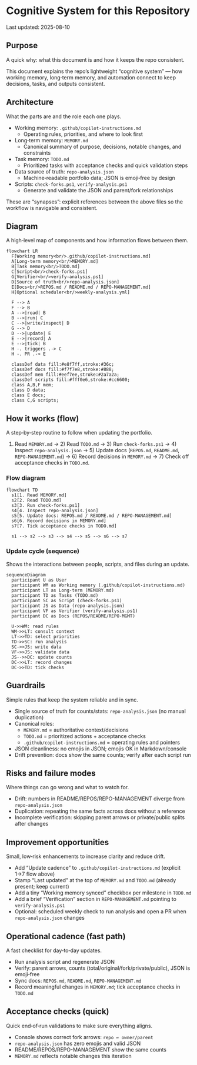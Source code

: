 # Cognitive System for this Repository

Last updated: 2025-08-10

## Purpose

A quick why: what this document is and how it keeps the repo consistent.

This document explains the repo’s lightweight “cognitive system” — how working memory, long‑term memory, and automation connect to keep decisions, tasks, and outputs consistent.

## Architecture

What the parts are and the role each one plays.

- Working memory: `.github/copilot-instructions.md`
  - Operating rules, priorities, and where to look first
- Long‑term memory: `MEMORY.md`
  - Canonical summary of purpose, decisions, notable changes, and constraints
- Task memory: `TODO.md`
  - Prioritized tasks with acceptance checks and quick validation steps
- Data source of truth: `repo-analysis.json`
  - Machine‑readable portfolio data; JSON is emoji‑free by design
- Scripts: `check-forks.ps1`, `verify-analysis.ps1`
  - Generate and validate the JSON and parent/fork relationships

These are “synapses”: explicit references between the above files so the workflow is navigable and consistent.

## Diagram

A high‑level map of components and how information flows between them.

```mermaid
flowchart LR
  F[Working memory<br/>.github/copilot-instructions.md]
  A[Long‑term memory<br/>MEMORY.md]
  B[Task memory<br/>TODO.md]
  C[Script<br/>check-forks.ps1]
  G[Verifier<br/>verify-analysis.ps1]
  D[Source of truth<br/>repo-analysis.json]
  E[Docs<br/>REPOS.md / README.md / REPO-MANAGEMENT.md]
  H[Optional scheduler<br/>weekly-analysis.yml]

  F --> A
  F --> B
  A -->|read| B
  B -->|run| C
  C -->|write/inspect| D
  G --> D
  D -->|update| E
  E -->|record| A
  E -->|tick| B
  H -. triggers .-> C
  H -. PR .-> E

  classDef data fill:#e8f7ff,stroke:#36c;
  classDef docs fill:#f7f7e8,stroke:#888;
  classDef mem fill:#eef7ee,stroke:#2a7a2a;
  classDef scripts fill:#fff0e6,stroke:#cc6600;
  class A,B,F mem;
  class D data;
  class E docs;
  class C,G scripts;
```

## How it works (flow)

A step‑by‑step routine to follow when updating the portfolio.

1) Read `MEMORY.md` → 2) Read `TODO.md` → 3) Run `check-forks.ps1` → 4) Inspect `repo-analysis.json` → 5) Update docs (`REPOS.md`, `README.md`, `REPO-MANAGEMENT.md`) → 6) Record decisions in `MEMORY.md` → 7) Check off acceptance checks in `TODO.md`.

### Flow diagram

```mermaid
flowchart TD
  s1[1. Read MEMORY.md]
  s2[2. Read TODO.md]
  s3[3. Run check-forks.ps1]
  s4[4. Inspect repo-analysis.json]
  s5[5. Update docs: REPOS.md / README.md / REPO-MANAGEMENT.md]
  s6[6. Record decisions in MEMORY.md]
  s7[7. Tick acceptance checks in TODO.md]

  s1 --> s2 --> s3 --> s4 --> s5 --> s6 --> s7
```

### Update cycle (sequence)

Shows the interactions between people, scripts, and files during an update.

```mermaid
sequenceDiagram
  participant U as User
  participant WM as Working memory (.github/copilot-instructions.md)
  participant LT as Long-term (MEMORY.md)
  participant TD as Tasks (TODO.md)
  participant SC as Script (check-forks.ps1)
  participant JS as Data (repo-analysis.json)
  participant VF as Verifier (verify-analysis.ps1)
  participant DC as Docs (REPOS/README/REPO-MGMT)

  U->>WM: read rules
  WM->>LT: consult context
  LT->>TD: select priorities
  TD->>SC: run analysis
  SC->>JS: write data
  VF->>JS: validate data
  JS-->>DC: update counts
  DC->>LT: record changes
  DC->>TD: tick checks
```

## Guardrails

Simple rules that keep the system reliable and in sync.

- Single source of truth for counts/stats: `repo-analysis.json` (no manual duplication)
- Canonical roles:
  - `MEMORY.md` = authoritative context/decisions
  - `TODO.md` = prioritized actions + acceptance checks
  - `.github/copilot-instructions.md` = operating rules and pointers
- JSON cleanliness: no emojis in JSON; emojis OK in Markdown/console
- Drift prevention: docs show the same counts; verify after each script run

## Risks and failure modes

Where things can go wrong and what to watch for.

- Drift: numbers in README/REPOS/REPO-MANAGEMENT diverge from `repo-analysis.json`
- Duplication: repeating the same facts across docs without a reference
- Incomplete verification: skipping parent arrows or private/public splits after changes

## Improvement opportunities

Small, low‑risk enhancements to increase clarity and reduce drift.

- Add “Update cadence” to `.github/copilot-instructions.md` (explicit 1→7 flow above)
- Stamp “Last updated” at the top of `MEMORY.md` and `TODO.md` (already present; keep current)
- Add a tiny “Working memory synced” checkbox per milestone in `TODO.md`
- Add a brief “Verification” section in `REPO-MANAGEMENT.md` pointing to `verify-analysis.ps1`
- Optional: scheduled weekly check to run analysis and open a PR when `repo-analysis.json` changes

## Operational cadence (fast path)

A fast checklist for day‑to‑day updates.

- Run analysis script and regenerate JSON
- Verify: parent arrows, counts (total/original/fork/private/public), JSON is emoji‑free
- Sync docs: `REPOS.md`, `README.md`, `REPO-MANAGEMENT.md`
- Record meaningful changes in `MEMORY.md`; tick acceptance checks in `TODO.md`

## Acceptance checks (quick)

Quick end‑of‑run validations to make sure everything aligns.

- Console shows correct fork arrows: `repo ← owner/parent`
- `repo-analysis.json` has zero emojis and valid JSON
- README/REPOS/REPO-MANAGEMENT show the same counts
- `MEMORY.md` reflects notable changes this iteration
